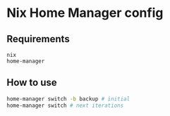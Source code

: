 # Nix Home Manager config
## Requirements
```
nix
home-manager
```
## How to use
```sh
home-manager switch -b backup # initial
home-manager switch # next iterations
```
